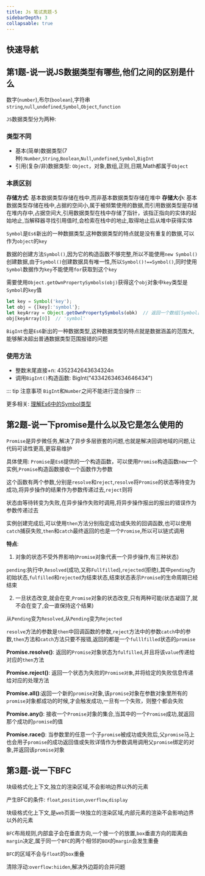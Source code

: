 ```yaml
---
title: Js 笔试真题-5
sidebarDepth: 3
collapsable: true
---
```


## 快速导航

<TOC/>

## 第1题-说一说JS数据类型有哪些,他们之间的区别是什么

数字(`number`),布尔(`boolean`),字符串`string`,`null`,`undefined`,`Symbol`,`Object`,`function`

`JS`数据类型分为两种:

### 类型不同

* 基本(简单)数据类型(7种):`Number`,`String`,`Boolean`,`Null`,`undefined`,`Symbol`,`BigInt`
* 引用(复杂/非)数据类型: `Object`，对象,数组,正则,日期,Math都属于`Object`

### 本质区别

**存储方式**: 基本数据类型存储在栈中,而非基本数据类型存储在堆中
**存储大小**: 基本数据类型存储在栈中,占据的空间小,属于被频繁使用的数据,而引用数据类型是存储在堆内存中,占据空间大,引用数据类型在栈中存储了指针，该指正指向的实体的起始地止,当解释器寻找引用值时,会检索在栈中的地止,取得地止后从堆中获得实体

`Symbol`是`Es6`新出的一种数据类型,这种数据类型的特点就是没有重复的数据,可以作为`object`的`key`

数据的创建方法`Symbol()`,因为它的构造函数不够完整,所以不能使用`new Symbol()`创建数据,由于`Symbol()`创建数据具有唯一性,所以`Symbol()!==Symbol()`,同时使用`Symbol`数据作为`key`不能使用`for`获取到这个`key`

需要使用`Object.getOwnPropertySymbols(obj)`获得这个`obj`对象中`key`类型是`Symbol`的`key`值
```js
let key = Symbol('key');
let obj = {[key]:'symbol'};
let keyArray = Object.getOwnPropertySymbols(obk)  // 返回一个数组[Symbol['key']]
obj[keyArray[0]]  // 'symbol'
```

`BigInt`也是`Es6`新出的一种数据类型,这种数据类型的特点就是数据涵盖的范围大,能够解决超出普通数据类型范围报错的问题

### 使用方法

* 整数末尾直接+n: 4352342643634324n
* 调用`BigInt()`构造函数: BigInt("43342634634646434")

::: tip 注意事项
`BigInt`和`Number`之间不能进行混合操作
:::

更多相关: [理解Es6中的Symbol类型](/fontend/js/understand-symbol/)

## 第2题-说一下promise是什么以及它是怎么使用的

`Promise`是异步微任务,解决了异步多层嵌套的问题,也就是解决回调地域的问题,让代码可读性更高,更容易维护

具体使用: `Promise`是`Es6`提供的一个构造函数，可以使用`Promise`构造函数`new`一个实例,`Promise`构造函数接收一个函数作为参数

这个函数有两个参数,分别是`resolve`和`reject`,`resolve`将`Promise`的状态等待变为成功,将异步操作的结果作为参数传递过去,`reject`则将

状态由等待转变为失败,在异步操作失败时调用,将异步操作报出的报出的错误作为参数传递过去

实例创建完成后,可以使用`then`方法分别指定成功或失败的回调函数,也可以使用`catch`捕获失败,`then`和`catch`最终返回的也是一个`Promise`,所以可以链式调用

**特点**:

1. 对象的状态不受外界影响(`Promise`对象代表一个异步操作,有三种状态)

`pending`:执行中,`Resolved`(成功,又称`Fullfilled`),`rejected`(拒绝),其中`pending`为初始状态,`fulfilled`和`rejected`为结束状态,结束状态表示`Promise`的生命周期已经结束

2. 一旦状态改变,就会在变,`Promise`对象的状态改变,只有两种可能(状态凝固了,就不会在变了,会一直保持这个结果)

从`Pending`变为`Resolved`,从`Pending`变为`Rejected`

`resolve`方法的参数是`then`中回调函数的参数,`reject`方法中的参数`catch`中的参数,`then`方法和`catch`方法只要不报错,返回的都是一个`fulllfilled`状态的`promise`

**Promise.resolve()**: 返回的`Promise`对象状态为`fulfilled`,并且将该`value`传递给对应的`then`方法

**Promise.reject()**: 返回一个状态为失败的`Promise对象`,并将给定的失败信息传递给对应的处理方法

**Promise.all()**:返回一个新的`promise`对象,该`promise`对象在参数对象里所有的`promise`对象都成功的时候,才会触发成功,一旦有一个失败，则整个都会失败

**Promise.any()**: 接收一个`Promise`对象的集合,当其中的一个`Promise`成功,就返回那个成功的`promise`的值

**Promise.race()**: 当参数里的任意一个子`promise`被成功或失败后,父`promise`马上也会用子`promise`的成功返回值或失败详情作为参数调用调用父`promise`绑定的对象,并返回该`promise`对象

## 第3题-说一下BFC

块级格式化上下文,独立的渲染区域,不会影响边界以外的元素

产生BFC的条件: `float`,`position`,`overflow`,`display`

块级格式化上下文,是`web`页面一块独立的渲染区域,内部元素的渲染不会影响边界以外的元素

`BFC`布局规则,内部盒子会在垂直方向,一个接一个的放置,`box`垂直方向的距离由`margin`决定,属于同一个`BFC`的两个相邻的`BOX`的`margin`会发生重叠

`BFC`的区域不会与`float`的`box`重叠

清除浮动:`overflow:hiiden`,解决外边距的合并问题

## 




